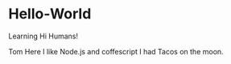 # Hello-World
Learning
Hi Humans!

Tom Here I like Node.js and coffescript
I had Tacos on the moon.
